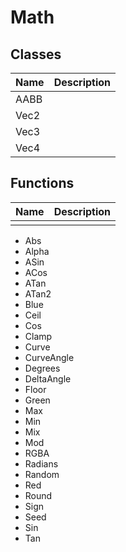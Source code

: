 # Math #

## Classes ##
| Name | Description |
| ----- | ----- |
| AABB | |
| Vec2 | |
| Vec3 | |
| Vec4 | |

## Functions ##

| Name | Description |
| ----- | ----- |
| | |

- Abs
- Alpha
- ASin
- ACos
- ATan
- ATan2
- Blue
- Ceil
- Cos
- Clamp
- Curve
- CurveAngle
- Degrees
- DeltaAngle
- Floor
- Green
- Max
- Min
- Mix
- Mod
- RGBA
- Radians
- Random
- Red
- Round
- Sign
- Seed
- Sin
- Tan